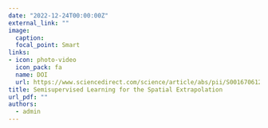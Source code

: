 ```yaml
---
date: "2022-12-24T00:00:00Z"
external_link: ""
image:
  caption: 
  focal_point: Smart
links:
- icon: photo-video
  icon_pack: fa
  name: DOI
  url: https://www.sciencedirect.com/science/article/abs/pii/S0016706122004013
title: Semisupervised Learning for the Spatial Extrapolation
url_pdf: ""
authors: 
  - admin
---
```



